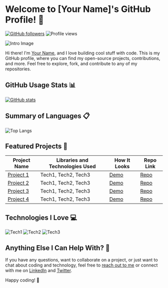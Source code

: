 # Welcome to [Your Name]'s GitHub Profile! 👋

[![GitHub followers](https://img.shields.io/github/followers/yourusername?style=social)](https://github.com/yourusername)
![Profile views](https://gpvc.arturio.dev/yourusername)

![Intro Image](link-to-your-intro-image.jpg)

Hi there! I'm [Your Name](https://github.com/yourusername), and I love building cool stuff with code. This is my GitHub profile, where you can find my open-source projects, contributions, and more. Feel free to explore, fork, and contribute to any of my repositories.

## GitHub Usage Stats 📊

[![GitHub stats](https://github-readme-stats.vercel.app/api?username=yourusername&show_icons=true&theme=dark)](https://github.com/yourusername)

## Summary of Languages 📋

![Top Langs](https://github-readme-stats.vercel.app/api/top-langs/?username=yourusername&layout=compact&theme=dark)

## Featured Projects 🚀

| Project Name        | Libraries and Technologies Used | How It Looks | Repo Link |
| ------------------- | ------------------------------ | ------------ | --------- |
| [Project 1](link-to-project1) | Tech1, Tech2, Tech3           | [Demo](link-to-demo1) | [Repo](link-to-repo1) |
| [Project 2](link-to-project2) | Tech1, Tech2, Tech3           | [Demo](link-to-demo2) | [Repo](link-to-repo2) |
| [Project 3](link-to-project3) | Tech1, Tech2, Tech3           | [Demo](link-to-demo3) | [Repo](link-to-repo3) |
| [Project 4](link-to-project4) | Tech1, Tech2, Tech3           | [Demo](link-to-demo4) | [Repo](link-to-repo4) |

## Technologies I Love 💻

![Tech1](tech1-icon.png) ![Tech2](tech2-icon.png) ![Tech3](tech3-icon.png)

## Anything Else I Can Help With? 🤔

If you have any questions, want to collaborate on a project, or just want to chat about coding and technology, feel free to [reach out to me](mailto:youremail@example.com) or connect with me on [LinkedIn](https://www.linkedin.com/in/yourlinkedinprofile/) and [Twitter](https://twitter.com/YourTwitterHandle).

Happy coding! 🚀
